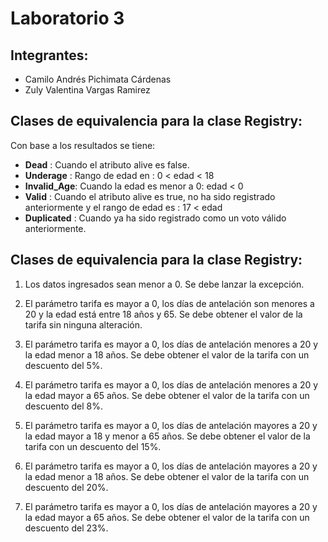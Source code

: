 # Laboratorio 3

## Integrantes:
 - Camilo Andrés Pichimata Cárdenas
 - Zuly Valentina Vargas Ramirez

## Clases de equivalencia para la clase Registry:

Con base a los resultados se tiene:

- **Dead** : Cuando el atributo alive es false.
- **Underage** : Rango de edad en : 0 < edad < 18
- **Invalid_Age**: Cuando la edad es menor a 0: edad < 0
- **Valid** : Cuando el atributo alive es true, no ha sido registrado anteriormente y el rango de edad es : 17 < edad
- **Duplicated** : Cuando ya ha sido registrado como un voto válido anteriormente.

## Clases de equivalencia para la clase Registry:

1.  Los datos ingresados sean menor a 0. Se debe lanzar la excepción.

2.  El parámetro tarifa es mayor a 0, los días de antelación son menores a 20 y la edad está entre 18 años y 65. Se debe obtener el valor de la tarifa sin
ninguna alteración.

3.  El parámetro tarifa es mayor a 0, los días de antelación menores a 20 y la edad menor a 18 años. Se debe obtener el valor de la tarifa con un descuento del
5%.

4.  El parámetro tarifa es mayor a 0, los días de antelación menores a 20 y la edad mayor a 65 años. Se debe obtener el valor de la tarifa con un descuento del
8%.

5. El parámetro tarifa es mayor a 0, los días de antelación mayores a 20 y la edad mayor a 18 y menor a 65 años. Se debe obtener el valor de la tarifa con un 
descuento del 15%.

6. El parámetro tarifa es mayor a 0, los días de antelación mayores a 20 y la edad menor a 18 años. Se debe obtener el valor de la tarifa con un descuento del
20%.

7.  El parámetro tarifa es mayor a 0, los días de antelación mayores a 20 y la edad mayor a 65 años. Se debe obtener el valor de la tarifa con un descuento del
23%.
  